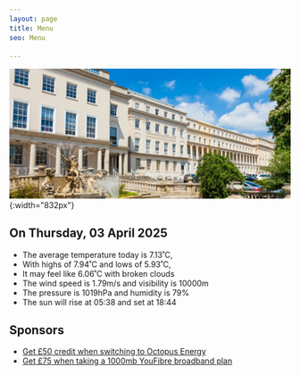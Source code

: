 ```yaml
---
layout: page
title: Menu
seo: Menu

---
```


![Logo](/images/logo.jpg){:width="832px"}

<!-- weather_marker starts -->
## On Thursday, 03 April 2025

- The average temperature today is 7.13˚C,
- With highs of 7.94˚C and lows of 5.93˚C,
- It may feel like 6.06˚C with broken clouds
- The wind speed is 1.79m/s and visibility is 10000m
- The pressure is 1019hPa and humidity is 79%
- The sun will rise at 05:38 and set at 18:44

<!-- weather_marker ends -->

## Sponsors

- [Get £50 credit when switching to Octopus Energy](https://bit.ly/3oD1nnS)
- [Get £75 when taking a 1000mb YouFibre broadband plan](https://aklam.io/91zWhU?)



